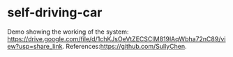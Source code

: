 # self-driving-car
Demo showing the working of the system:
<href>https://drive.google.com/file/d/1chKJsOeVtZECSCIM819lAqWbha72nC89/view?usp=share_link</href>.
References:<href>https://github.com/SullyChen</href>.
